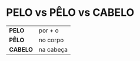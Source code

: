 # PELO vs PÊLO vs CABELO

|            |           |
| --         | --        |
| **PELO**   | por + o   |
| **PÊLO**   | no corpo  |
| **CABELO** | na cabeça |
